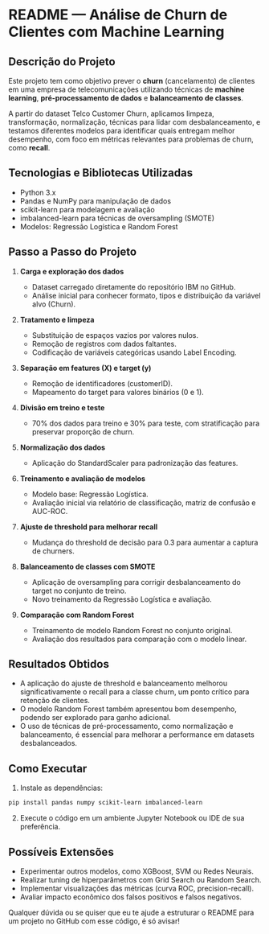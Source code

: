 # README — Análise de Churn de Clientes com Machine Learning

## Descrição do Projeto

Este projeto tem como objetivo prever o **churn** (cancelamento) de clientes em uma empresa de telecomunicações utilizando técnicas de **machine learning**, **pré-processamento de dados** e **balanceamento de classes**.

A partir do dataset Telco Customer Churn, aplicamos limpeza, transformação, normalização, técnicas para lidar com desbalanceamento, e testamos diferentes modelos para identificar quais entregam melhor desempenho, com foco em métricas relevantes para problemas de churn, como **recall**.

## Tecnologias e Bibliotecas Utilizadas

* Python 3.x
* Pandas e NumPy para manipulação de dados
* scikit-learn para modelagem e avaliação
* imbalanced-learn para técnicas de oversampling (SMOTE)
* Modelos: Regressão Logística e Random Forest

## Passo a Passo do Projeto

1. **Carga e exploração dos dados**

   * Dataset carregado diretamente do repositório IBM no GitHub.
   * Análise inicial para conhecer formato, tipos e distribuição da variável alvo (Churn).

2. **Tratamento e limpeza**

   * Substituição de espaços vazios por valores nulos.
   * Remoção de registros com dados faltantes.
   * Codificação de variáveis categóricas usando Label Encoding.

3. **Separação em features (X) e target (y)**

   * Remoção de identificadores (customerID).
   * Mapeamento do target para valores binários (0 e 1).

4. **Divisão em treino e teste**

   * 70% dos dados para treino e 30% para teste, com stratificação para preservar proporção de churn.

5. **Normalização dos dados**

   * Aplicação do StandardScaler para padronização das features.

6. **Treinamento e avaliação de modelos**

   * Modelo base: Regressão Logística.
   * Avaliação inicial via relatório de classificação, matriz de confusão e AUC-ROC.

7. **Ajuste de threshold para melhorar recall**

   * Mudança do threshold de decisão para 0.3 para aumentar a captura de churners.

8. **Balanceamento de classes com SMOTE**

   * Aplicação de oversampling para corrigir desbalanceamento do target no conjunto de treino.
   * Novo treinamento da Regressão Logística e avaliação.

9. **Comparação com Random Forest**

   * Treinamento de modelo Random Forest no conjunto original.
   * Avaliação dos resultados para comparação com o modelo linear.

## Resultados Obtidos

* A aplicação do ajuste de threshold e balanceamento melhorou significativamente o recall para a classe churn, um ponto crítico para retenção de clientes.
* O modelo Random Forest também apresentou bom desempenho, podendo ser explorado para ganho adicional.
* O uso de técnicas de pré-processamento, como normalização e balanceamento, é essencial para melhorar a performance em datasets desbalanceados.

## Como Executar

1. Instale as dependências:

```bash
pip install pandas numpy scikit-learn imbalanced-learn
```

2. Execute o código em um ambiente Jupyter Notebook ou IDE de sua preferência.


## Possíveis Extensões

* Experimentar outros modelos, como XGBoost, SVM ou Redes Neurais.
* Realizar tuning de hiperparâmetros com Grid Search ou Random Search.
* Implementar visualizações das métricas (curva ROC, precision-recall).
* Avaliar impacto econômico dos falsos positivos e falsos negativos.

Qualquer dúvida ou se quiser que eu te ajude a estruturar o README para um projeto no GitHub com esse código, é só avisar!
